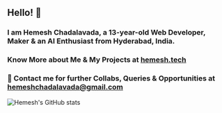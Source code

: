 ## Hello! 👋
### I am **Hemesh Chadalavada**, a 13-year-old Web Developer, Maker & an AI Enthusiast from Hyderabad, India.
### Know More about Me & My Projects at [hemesh.tech](https://hemesh.tech)
### 💬 Contact me for further Collabs, Queries & Opportunities at [hemeshchadalavada@gmail.com](mailto:hemeshchadalavada@gmail.com)

![Hemesh's GitHub stats](https://github-readme-stats.vercel.app/api?username=hemesh2006&show_icons=true&theme=dark&count_private=true)

